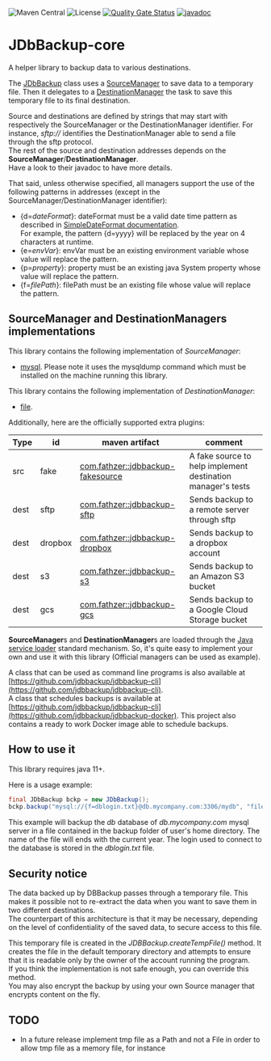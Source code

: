 ![Maven Central](https://img.shields.io/maven-central/v/com.fathzer/jdbbackup-core)
![License](https://img.shields.io/badge/license-Apache%202.0-brightgreen.svg)
[![Quality Gate Status](https://sonarcloud.io/api/project_badges/measure?project=jdbbackup_jdbbackup-core&metric=alert_status)](https://sonarcloud.io/summary/new_code?id=jdbbackup_jdbbackup-core)
[![javadoc](https://javadoc.io/badge2/com.fathzer/jdbbackup-core/javadoc.svg)](https://javadoc.io/doc/com.fathzer/jdbbackup-core)

# JDbBackup-core
A helper library to backup data to various destinations.

The [JDbBackup](https://javadoc.io/doc/com.fathzer/jdbbackup/com/fathzer/jdbbackup/JDbBackup.html) class uses a [SourceManager](https://javadoc.io/doc/com.fathzer/jdbbackup/com/fathzer/jdbbackup/SourceManager.html) to save data to a temporary file. Then it delegates to a [DestinationManager](https://javadoc.io/doc/com.fathzer/jdbbackup/com/fathzer/jdbbackup/DestinationManager.html) the task to save this temporary file to its final destination.

Source and destinations are defined by strings that may start with respectively the SourceManager or the DestinationManager identifier. For instance, *sftp://* identifies the DestinationManager able to send a file through the sftp protocol.  
The rest of the source and destination addresses depends on the **SourceManager**/**DestinationManager**.  
Have a look to their javadoc to have more details.

That said, unless otherwise specified, all managers support the use of the following patterns in addresses (except in the SourceManager/DestinationManager identifier):  
- {d=*dateFormat*}: dateFormat must be a valid date time pattern as described in [SimpleDateFormat documentation](https://docs.oracle.com/en/java/javase/11/docs/api/java.base/java/text/SimpleDateFormat.html).  
For example, the pattern {d=yyyy} will be replaced by the year on 4 characters at runtime.
- {e=*envVar*}: envVar must be an existing environment variable whose value will replace the pattern.
- {p=*property*}: property must be an existing java System property whose value will replace the pattern.
- {f=*filePath*}: filePath must be an existing file whose value will replace the pattern.

## SourceManager and DestinationManagers implementations

This library contains the following implementation of *SourceManager*:  
* [mysql](https://javadoc.io/doc/com.fathzer/jdbbackup/com/fathzer/jdbbackup/sources/MySQLDumper.html). Please note it uses the mysqldump command which must be installed on the machine running this library.

This library contains the following implementation of *DestinationManager*:  
* [file](https://javadoc.io/doc/com.fathzer/jdbbackup/com/fathzer/jdbbackup/managers/local/FileManager.html).

Additionally, here are the officially supported extra plugins:

| Type | id | maven artifact | comment |
| --- | --- | --- | --- |
| src | fake | [com.fathzer::jdbbackup-fakesource](https://github.com/jdbbackup/jdbbackup-fakesource) | A fake source to help implement destination manager's tests |
| dest | sftp | [com.fathzer::jdbbackup-sftp](https://github.com/jdbbackup/jdbbackup-sftp) | Sends backup to a remote server through sftp |
| dest | dropbox | [com.fathzer::jdbbackup-dropbox](https://github.com/jdbbackup/jdbbackup-dropbox) |Sends backup to a dropbox account |
| dest | s3 | [com.fathzer::jdbbackup-s3](https://github.com/jdbbackup/jdbbackup-s3) | Sends backup to an Amazon S3 bucket |
| dest | gcs | [com.fathzer::jdbbackup-gcs](https://github.com/jdbbackup/jdbbackup-gcs) | Sends backup to a Google Cloud Storage bucket |


**SourceManager**s and **DestinationManager**s are loaded through the [Java service loader](https://docs.oracle.com/en/java/javase/11/docs/api/java.base/java/util/ServiceLoader.html) standard mechanism. So, it's quite easy to implement your own and use it with this library (Official managers can be used as example).

A class that can be used as command line programs is also available at [https://github.com/jdbbackup/jdbbackup-cli](https://github.com/jdbbackup/jdbbackup-cli).  
A class that schedules backups is available at [https://github.com/jdbbackup/jdbbackup-cli](https://github.com/jdbbackup/jdbbackup-docker). This project also contains a ready to work Docker image able to schedule backups.

## How to use it
This library requires java 11+.

Here is a usage example:  
```java
final JDbBackup bckp = new JDbBackup();
bckp.backup("mysql://{f=dblogin.txt}@db.mycompany.com:3306/mydb", "file://{e=HOME}/backup/db-{d=yyyy}")
```

This example will backup the *db* database of *db.mycompany.com* mysql server in a file contained in the backup folder of user's home directory. The name of the file will ends with the current year. The login used to connect to the database is stored in the *dblogin.txt* file.

## Security notice
The data backed up by DBBackup passes through a temporary file. This makes it possible not to re-extract the data when you want to save them in two different destinations.  
The counterpart of this architecture is that it may be necessary, depending on the level of confidentiality of the saved data, to secure access to this file.

This temporary file is created in the *JDBBackup.createTempFile()* method. It creates the file in the default temporary directory and attempts to ensure that it is readable only by the owner of the account running the program.  
If you think the implementation is not safe enough, you can override this method.  
You may also encrypt the backup by using your own Source manager that encrypts content on the fly.

## TODO
- In a future release implement tmp file as a Path and not a File in order to allow tmp file as a memory file, for instance